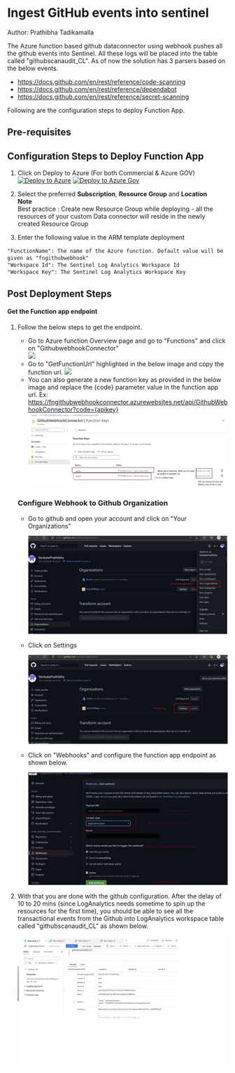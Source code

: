 # Ingest GitHub events into sentinel
Author: Prathibha Tadikamalla

 The Azure function based github dataconnector using webhook pushes all the github events into Sentinel. All these logs will be placed into the table called "githubscanaudit_CL". As of now the solution has 3 parsers based on the below events.
  *	https://docs.github.com/en/rest/reference/code-scanning
  *	https://docs.github.com/en/rest/reference/dependabot
  *	https://docs.github.com/en/rest/reference/secret-scanning

Following are the configuration steps to deploy Function App.

## **Pre-requisites**

## Configuration Steps to Deploy Function App
1. Click on Deploy to Azure (For both Commercial & Azure GOV)  
[![Deploy to Azure](https://aka.ms/deploytoazurebutton)](https://portal.azure.com/#create/Microsoft.Template/uri/https%3A%2F%2Fraw.githubusercontent.com%2FAzure%2FAzure-Sentinel%2Fmaster%2FSolutions%2FGitHub%2FData%20Connectors%2FGithubWebhook%2Fazuredeploy_GithubWebhook_API_FunctionApp.json)
[![Deploy to Azure Gov](https://aka.ms/deploytoazuregovbutton)](https://portal.azure.us/#create/Microsoft.Template/uri/https%3A%2F%2Fraw.githubusercontent.com%2FAzure%2FAzure-Sentinel%2Fmaster%2FSolutions%2FGitHub%2FData%20Connectors%2FGithubWebhook%2Fazuredeploy_GithubWebhook_API_FunctionApp.json)
  

2. Select the preferred **Subscription**, **Resource Group** and **Location**  
   **Note**  
   Best practice : Create new Resource Group while deploying - all the resources of your custom Data connector will reside in the newly created Resource 
   Group
   
3. Enter the following value in the ARM template deployment
```
"FunctionName": The name of the Azure function. Default value will be given as "fngithubwebhook"
"Workspace Id": The Sentinel Log Analytics Workspace Id  
"Workspace Key": The Sentinel Log Analytics Workspace Key  
```	
## **Post Deployment Steps**
   #### **Get the Function app endpoint**
1. Follow the below steps to get the endpoint. 
	 * Go to Azure function Overview page and go to "Functions" and click on "GithubwebhookConnector"      
         ![](/Images/GotoFunction.jpg)
	 * Go to "GetFunctionUrl" highlighted in the below image and copy the function url.
         ![](/Images/functionappcompleteurl.jpg)
	 * You can also generate a new function key as provided in the below image and replace the {code} parameter value in the function app url.
    Ex: https://fngithubwebhookconnector.azurewebsites.net/api/GithubWebhookConnector?code={apikey}
	    ![](Images/FunctionAppfunctionKey.jpg)

   ### **Configure Webhook to Github Organization**        
    *  Go to github and open your account and click on "Your Organizations"

       ![](images/Githubstep1.JPG)

    *  Click on Settings

       ![](images/GithubStep2.jpg)

    *  Click on "Webhooks" and configure the function app endpoint as shown below. 

       ![](images/GithubStep3.jpg)

4. With that you are done with the github configuration. After the delay of 10 to 20 mins (since LogAnalytics needs sometime to spin up the resources for the first time), you should be able to see all the transactional events from the Github into LogAnalytics workspace table called "githubscanaudit_CL" as shown below.	

    ![](images/LogAnalyticsdata.jpg)
